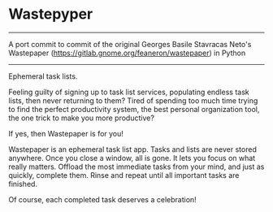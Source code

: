 # Wastepyper

***
A port commit to commit of the original Georges Basile Stavracas Neto's 
Wastepaper (https://gitlab.gnome.org/feaneron/wastepaper) in Python
***

Ephemeral task lists.

Feeling guilty of signing up to task list services, populating endless
task lists, then never returning to them? Tired of spending too much time
trying to find the perfect productivity system, the best personal
organization tool, the one trick to make you more productive?

If yes, then Wastepaper is for you!

Wastepaper is an ephemeral task list app. Tasks and lists are never stored
anywhere. Once you close a window, all is gone. It lets you focus on what
really matters. Offload the most immediate tasks from your mind, and just
as quickly, complete them. Rinse and repeat until all important tasks are
finished.

Of course, each completed task deserves a celebration!
